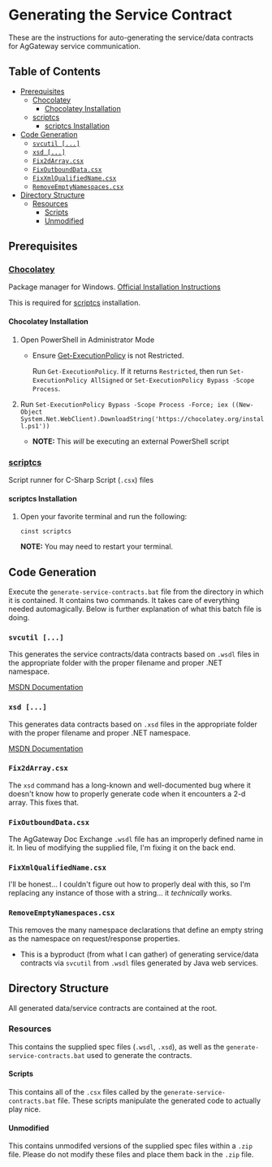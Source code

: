 # Generating the Service Contract

These are the instructions for auto-generating the service/data contracts for AgGateway service communication.

## Table of Contents

* [Prerequisites](#prerequisites)
  * [Chocolatey](#chocolatey)
    * [Chocolatey Installation](#chocolatey-installation)
  * [scriptcs](#scriptcs)
    * [scriptcs Installation](#scriptcs-installation)
* [Code Generation](#code-generation)
  * [`svcutil [...]`](#-svcutil----)
  * [`xsd [...]`](#-xsd----)
  * [`Fix2dArray.csx`](#-fix2darraycsx-)
  * [`FixOutboundData.csx`](#-fixoutbounddatacsx-)
  * [`FixXmlQualifiedName.csx`](#-fixxmlqualifiednamecsx-)
  * [`RemoveEmptyNamespaces.csx`](#-removeemptynamespacescsx-)
* [Directory Structure](#directory-structure)
  * [Resources](#resources)
    * [Scripts](#scripts)
    * [Unmodified](#unmodified)

## Prerequisites

### [Chocolatey](https://chocolatey.org/)

Package manager for Windows. [Official Installation Instructions](https://chocolatey.org/install)

This is required for [scriptcs](http://scriptcs.net/) installation.

#### Chocolatey Installation

1. Open PowerShell in Administrator Mode

   * Ensure [Get-ExecutionPolicy](https://docs.microsoft.com/en-us/powershell/module/microsoft.powershell.core/about/about_execution_policies?view=powershell-6) is not Restricted.

     Run `Get-ExecutionPolicy`. If it returns `Restricted`, then run `Set-ExecutionPolicy AllSigned` or `Set-ExecutionPolicy Bypass -Scope Process`.

1. Run `Set-ExecutionPolicy Bypass -Scope Process -Force; iex ((New-Object System.Net.WebClient).DownloadString('https://chocolatey.org/install.ps1'))`

   * **NOTE:** This *will* be executing an external PowerShell script

### [scriptcs](http://scriptcs.net/)

Script runner for C-Sharp Script (`.csx`) files

#### scriptcs Installation

1. Open your favorite terminal and run the following:

   `cinst scriptcs`

   **NOTE:** You may need to restart your terminal.

## Code Generation

Execute the `generate-service-contracts.bat` file from the directory in which it is contained. It contains two commands. It takes care of everything needed automagically. Below is further explanation of what this batch file is doing.

### `svcutil [...]`

This generates the service contracts/data contracts based on `.wsdl` files in the appropriate folder with the proper filename and proper .NET namespace.

[MSDN Documentation](https://docs.microsoft.com/en-us/dotnet/framework/wcf/servicemodel-metadata-utility-tool-svcutil-exe)

### `xsd [...]`

This generates data contracts based on `.xsd` files in the appropriate folder with the proper filename and proper .NET namespace.

[MSDN Documentation](https://docs.microsoft.com/en-us/dotnet/standard/serialization/xml-schema-definition-tool-xsd-exe)

### `Fix2dArray.csx`

The `xsd` command has a long-known and well-documented bug where it doesn't know how to properly generate code when it encounters a 2-d array. This fixes that.

### `FixOutboundData.csx`

The AgGateway Doc Exchange `.wsdl` file has an improperly defined name in it. In lieu of modifying the supplied file, I'm fixing it on the back end.

### `FixXmlQualifiedName.csx`

I'll be honest... I couldn't figure out how to properly deal with this, so I'm replacing any instance of those with a string... it *technically* works.

### `RemoveEmptyNamespaces.csx`

This removes the many namespace declarations that define an empty string as the namespace on request/response properties.

* This is a byproduct (from what I can gather) of generating service/data contracts via `svcutil` from `.wsdl` files generated by Java web services.

## Directory Structure

All generated data/service contracts are contained at the root.

### Resources

This contains the supplied spec files (`.wsdl`, `.xsd`), as well as the `generate-service-contracts.bat` used to generate the contracts.

#### Scripts

This contains all of the `.csx` files called by the `generate-service-contracts.bat` file. These scripts manipulate the generated code to actually play nice.

#### Unmodified

This contains unmodifed versions of the supplied spec files within a `.zip` file. Please do not modify these files and place them back in the `.zip` file.
